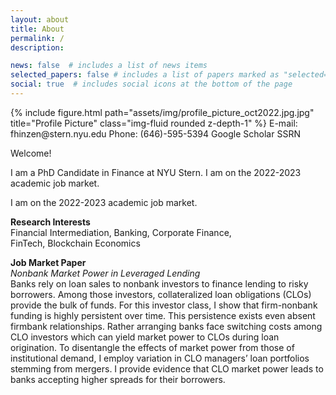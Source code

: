 ```yaml
---
layout: about
title: About
permalink: /
description: 

news: false  # includes a list of news items
selected_papers: false # includes a list of papers marked as "selected={true}"
social: true  # includes social icons at the bottom of the page
---
```


<div class="row justify-content-sm-center">
    <div class="col-sm-8 mt-3 mt-md-0">
        {% include figure.html path="assets/img/profile_picture_oct2022.jpg.jpg" title="Profile Picture" class="img-fluid rounded z-depth-1" %}
 E-mail: fhinzen@stern.nyu.edu
Phone: (646)-595-5394
Google Scholar
SSRN   
</div>
    <div class="col-sm-4 mt-3 mt-md-0">
        <p>Welcome!</p>

<p>I am a PhD Candidate in Finance at NYU Stern. I am on the 2022-2023 academic job market.</p>

<p>I am on the 2022-2023 academic job market.</p>

<p><b>Research Interests</b><br>
Financial Intermediation, Banking, Corporate Finance,<br>
FinTech, Blockchain Economics</p>


<p><b>Job Market Paper</b><br>
<em>Nonbank Market Power in Leveraged Lending</em><br>
Banks rely on loan sales to nonbank investors to finance lending to
risky borrowers. Among those investors, collateralized loan obligations (CLOs)
provide the bulk of funds. For this investor class, I show that firm-nonbank
funding is highly persistent over time. This persistence exists even absent firmbank
relationships. Rather arranging banks face switching costs among CLO
investors which can yield market power to CLOs during loan origination. To
disentangle the effects of market power from those of institutional demand, I
employ variation in CLO managers’ loan portfolios stemming from mergers.
I provide evidence that CLO market power leads to banks accepting higher
spreads for their borrowers.</p>
    </div>
</div>


